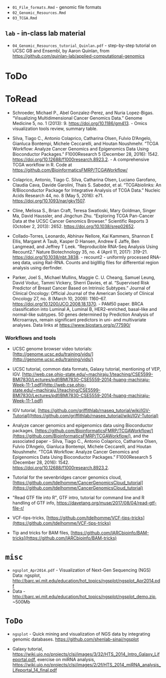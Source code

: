 - `01_File_formats.Rmd` - genomic file formats
- `02_Genomic_Resources.Rmd`
- `03_TCGA.Rmd`

## `lab` - in-class lab material

- `04_Genomic_Resources_tutorial_Quinlan.pdf` - step-by-step tutorial on UCSC GB and Ensembl, by Aaron Quinlan, from https://github.com/quinlan-lab/applied-computational-genomics

# ToDo

# ToRead

- Schroeder, Michael P., Abel Gonzalez-Perez, and Nuria Lopez-Bigas. “Visualizing Multidimensional Cancer Genomics Data.” Genome Medicine 5, no. 1 (2013): 9. https://doi.org/10.1186/gm413. - Omics visualization tools review, summary table.

- Silva, Tiago C., Antonio Colaprico, Catharina Olsen, Fulvio D’Angelo, Gianluca Bontempi, Michele Ceccarelli, and Houtan Noushmehr. “TCGA Workflow: Analyze Cancer Genomics and Epigenomics Data Using Bioconductor Packages.” F1000Research 5 (December 28, 2016): 1542. https://doi.org/10.12688/f1000research.8923.2. - A comprehensive TCGA workflow in R. Code at https://github.com/BioinformaticsFMRP/TCGAWorkflow/

- Colaprico, Antonio, Tiago C. Silva, Catharina Olsen, Luciano Garofano, Claudia Cava, Davide Garolini, Thais S. Sabedot, et al. “TCGAbiolinks: An R/Bioconductor Package for Integrative Analysis of TCGA Data.” Nucleic Acids Research 44, no. 8 (May 5, 2016): e71. https://doi.org/10.1093/nar/gkv1507.

- Cline, Melissa S., Brian Craft, Teresa Swatloski, Mary Goldman, Singer Ma, David Haussler, and Jingchun Zhu. “Exploring TCGA Pan-Cancer Data at the UCSC Cancer Genomics Browser.” Scientific Reports 3 (October 2, 2013): 2652. https://doi.org/10.1038/srep02652.

- Collado-Torres, Leonardo, Abhinav Nellore, Kai Kammers, Shannon E Ellis, Margaret A Taub, Kasper D Hansen, Andrew E Jaffe, Ben Langmead, and Jeffrey T Leek. “Reproducible RNA-Seq Analysis Using Recount2.” Nature Biotechnology 35, no. 4 (April 11, 2017): 319–21. https://doi.org/10.1038/nbt.3838. - recount2 - uniformly processed RNA-seq data, using Rail-RNA. Counts and bigWig files for differential region analysis using derfinder.

- Parker, Joel S., Michael Mullins, Maggie C. U. Cheang, Samuel Leung, David Voduc, Tammi Vickery, Sherri Davies, et al. “Supervised Risk Predictor of Breast Cancer Based on Intrinsic Subtypes.” Journal of Clinical Oncology: Official Journal of the American Society of Clinical Oncology 27, no. 8 (March 10, 2009): 1160–67. https://doi.org/10.1200/JCO.2008.18.1370. - PAM50 paper. BRCA classification into Luminal A, Luminal B, HER2-enriched, basal-like and normal-like subtypes. 50 genes determined by Prediction Analysis of Microarrays, remain significant predictors in uni- and multivariate analyses. Data links at https://www.biostars.org/p/77590/

### Workflows and tools

- UCSC genome browser video tutorials: [http://genome.ucsc.edu/training/vids/](http://genome.ucsc.edu/training/vids/)

- UCSC tutorial, common data formats, Galaxy tutorial, mentioning of VEP, IGV. [http://web.cse.ohio-state.edu/~machiraju.1/teaching/CSE5599-BMI7830/Lectures/pdf/BMI7830-CSE5559-2014-huang-machiraju-Week-11-1.pdf](http://web.cse.ohio-state.edu/~machiraju.1/teaching/CSE5599-BMI7830/Lectures/pdf/BMI7830-CSE5559-2014-huang-machiraju-Week-11-1.pdf)

- IGV tutorial, [https://github.com/griffithlab/rnaseq_tutorial/wiki/IGV-Tutorial](https://github.com/griffithlab/rnaseq_tutorial/wiki/IGV-Tutorial)

- Analyze cancer genomics and epigenomics data using Bioconductor packages, [https://github.com/BioinformaticsFMRP/TCGAWorkflow/](https://github.com/BioinformaticsFMRP/TCGAWorkflow/), and the associated paper - Silva, Tiago C., Antonio Colaprico, Catharina Olsen, Fulvio D’Angelo, Gianluca Bontempi, Michele Ceccarelli, and Houtan Noushmehr. “TCGA Workflow: Analyze Cancer Genomics and Epigenomics Data Using Bioconductor Packages.” F1000Research 5 (December 28, 2016): 1542. https://doi.org/10.12688/f1000research.8923.2.

- Tutorial for the sevenbridges cancer genomics cloud, [https://github.com/tdelhomme/CancerGenomicsCloud_tutorial](https://github.com/tdelhomme/CancerGenomicsCloud_tutorial)

- "Read GTF file into R", GTF intro, tutorial for command line and R handling of GTF info, https://davetang.org/muse/2017/08/04/read-gtf-file-r/

- VCF-tips-tricks, [https://github.com/tdelhomme/VCF-tips-tricks](https://github.com/tdelhomme/VCF-tips-tricks)

- Tip and tricks for BAM files, [https://github.com/IARCbioinfo/BAM-tricks](https://github.com/IARCbioinfo/BAM-tricks)

# `misc`

- `ngsplot_Apr2014.pdf` - Visualization of Next-Gen Sequencing (NGS) Data: ngsplot, http://barc.wi.mit.edu/education/hot_topics/ngsplot/ngsplot_Apr2014.pdf
- Data - http://barc.wi.mit.edu/education/hot_topics/ngsplot/ngsplot_demo.zip, ~500Mb


# `ToDo`

- `ngsplot` - Quick mining and visualization of NGS data by integrating genomic databases. https://github.com/shenlab-sinai/ngsplot

- Galaxy tutorial, https://wiki.uio.no/projects/clsi/images/3/32/HTS_2014_Intro_Galaxy_Lifeportal.pdf, exercise on miRNA analysis, https://wiki.uio.no/projects/clsi/images/2/2f/HTS_2014_miRNA_analysis_Lifeportal_14_final.pdf